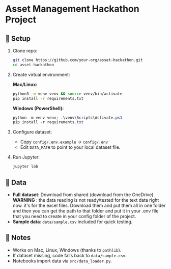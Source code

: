 # Asset Management Hackathon Project

## 🚀 Setup
1. Clone repo:
   ```bash
   git clone https://github.com/your-org/asset-hackathon.git
   cd asset-hackathon
   ```

2. Create virtual environment:

   **Mac/Linux:**
   ```bash
   python3 -m venv venv && source venv/bin/activate
   pip install -r requirements.txt
   ```

   **Windows (PowerShell):**
   ```powershell
   python -m venv venv; .\venv\Scripts\Activate.ps1
   pip install -r requirements.txt
   ```

3. Configure dataset:
   - Copy `config/.env.example` → `config/.env`
   - Edit `DATA_PATH` to point to your local dataset file.

4. Run Jupyter:
   ```bash
   jupyter lab
   ```

## 📂 Data

- **Full dataset**: Download from shared (download from the OneDrive). 
**WARNING** : the data reading is not ready/tested for the text data right now. it's for the excel files. Download them and put them all in one folder and then you can get the path to that folder and put it in your .env file that you need to create in your config folder of the project.
- **Sample data**: `data/sample.csv` included for quick testing.

## 🤝 Notes

- Works on Mac, Linux, Windows (thanks to `pathlib`).
- If dataset missing, code falls back to `data/sample.csv`.
- Notebooks import data via `src/data_loader.py`.
